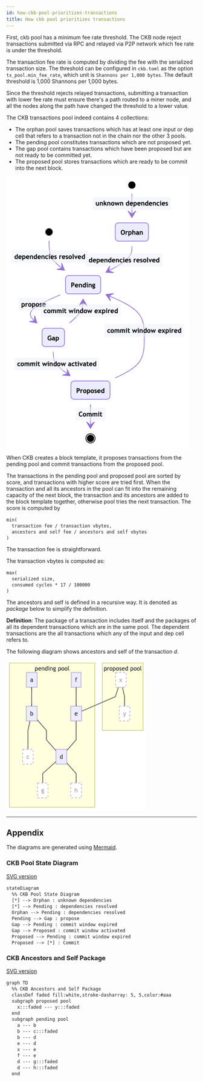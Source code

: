```yaml
---
id: how-ckb-pool-prioritizes-transactions
title: How ckb pool prioritizes transactions
---
```


First, ckb pool has a minimum fee rate threshold. The CKB node reject transactions submitted via RPC and relayed via P2P network which fee rate is under the threshold.

The transaction fee rate is computed by dividing the fee with the serialized transaction size. The threshold can be configured in `ckb.toml` as the option `tx_pool.min_fee_rate`, which unit is `Shannons per 1,000 bytes`. The default threshold is 1,000 Shannons per 1,000 bytes.

Since the threshold rejects relayed transactions, submitting a transaction with lower fee rate must ensure there's a path routed to a miner node, and all the nodes along the path have changed the threshold to a lower value.

The CKB transactions pool indeed contains 4 collections:

* The orphan pool saves transactions which has at least one input or dep cell that refers to a transaction not in the chain nor the other 3 pools.
* The pending pool constitutes transactions which are not proposed yet.
* The gap pool contains transactions which have been proposed but are not ready to be committed yet.
* The proposed pool stores transactions which are ready to be commit into the next block.

![CKB Pool State Diagram](ckb-pool-state-diagram.png)

When CKB creates a block template, it proposes transactions from the  pending pool and commit transactions from the proposed pool.

The transactions in the pending pool and proposed pool are sorted by score, and transactions with higher score are tried first. When the transaction and all its ancestors in the pool can fit into the remaining capacity of the next block, the transaction and its ancestors are added to the block template together, otherwise pool tries the next transaction. The score is computed by

```
min(
  transaction fee / transaction vbytes,
  ancestors and self fee / ancestors and self vbytes
)
```

The transaction fee is straightforward.

The transaction vbytes is computed as:

```
max(
  serialized size,
  consumed cycles * 17 / 100000
)
```

The ancestors and self is defined in a recursive way. It is denoted as *package* below to simplify the definition.

**Definition**: The package of a transaction includes itself and the packages of all its dependent transactions which are in the same pool. The dependent transactions are the all transactions which any of the input and dep cell refers to.

The following diagram shows ancestors and self of the transaction *d*.

![Ancestors and Self of the Transaction d](ckb-tx-ancestors-and-self.png)

---

## Appendix

The diagrams are generated using [Mermaid](https://mermaid-js.github.io/mermaid-live-editor/).

### CKB Pool State Diagram


[SVG version](ckb-pool-state-diagram.svg)

```
stateDiagram
  %% CKB Pool State Diagram
  [*] --> Orphan : unknown dependencies
  [*] --> Pending : dependencies resolved
  Orphan --> Pending : dependencies resolved
  Pending --> Gap : propose
  Gap --> Pending : commit window expired
  Gap --> Proposed : commit window activated
  Proposed --> Pending : commit window expired
  Proposed --> [*] : Commit
```

### CKB Ancestors and Self Package

[SVG version](ckb-tx-ancestors-and-self.svg)

```
graph TD
  %% CKB Ancestors and Self Package
  classDef faded fill:white,stroke-dasharray: 5, 5,color:#aaa
  subgraph proposed pool
    x:::faded --- y:::faded
  end
  subgraph pending pool
    a --- b
    b --- c:::faded
    b --- d
    e --- d
    x --- e
    f --- e
    d --- g:::faded
    d --- h:::faded
  end 
```

